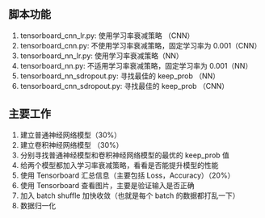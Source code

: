## 脚本功能
1. tensorboard_cnn_lr.py: 使用学习率衰减策略 （CNN）
2. tensorboard_cnn.py: 不使用学习率衰减策略，固定学习率为 0.001（CNN）
3. tensorboard_nn_lr.py: 使用学习率衰减策略（NN）
4. tensorboard_nn.py: 不适用学习率衰减策略，固定学习率为 0.001（NN）
5. tensorboard_nn_sdropout.py: 寻找最佳的 keep_prob （NN）
6. tensorboard_cnn_sdropout.py: 寻找最佳的 keep_prob （CNN）


## 主要工作
1. 建立普通神经网络模型（30%）
2. 建立卷积神经网络模型 （30%）
3. 分别寻找普通神经模型和卷积神经网络模型的最优的 keep_prob 值
4. 给两个模型都加入学习率衰减策略，看看是否能提升模型的性能
5. 使用 Tensorboard 汇总信息（主要包括 Loss，Accuracy）（20%）
6. 使用 Tensorboard 查看图片，主要是验证输入是否正确
7. 加入 batch shuffle 加快收敛（也就是每个 batch 的数据都打乱一下）
8. 数据归一化


